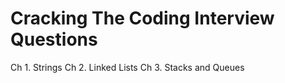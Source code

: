 # Cracking The Coding Interview Questions

Ch 1. Strings
Ch 2. Linked Lists
Ch 3. Stacks and Queues

